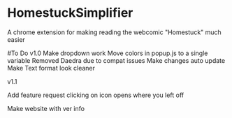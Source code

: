 # HomestuckSimplifier
A chrome extension for making reading the webcomic "Homestuck" much easier

#To Do
v1.0
Make dropdown work
Move colors in popup.js to a single variable
Removed Daedra due to compat issues
Make changes auto update
Make Text format look cleaner

v1.1





Add feature request
clicking on icon opens where you left off






Make website with ver info